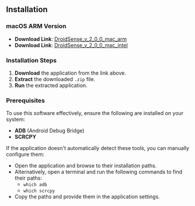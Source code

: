 ## Installation

### macOS ARM Version

- **Download Link**: [DroidSense_v_2_0_0_mac_arm](https://github.com/jskako/DroidSense/releases/download/v2.0.0/DroidSense_MAC_ARM.app.zip)
- **Download Link**: [DroidSense_v_2_0_0_mac_intel](https://github.com/jskako/DroidSense/releases/download/v2.0.0/DroidSense_MAC_INTEL.app.zip)

### Installation Steps

1. **Download** the application from the link above.
2. **Extract** the downloaded `.zip` file.
3. **Run** the extracted application.

### Prerequisites

To use this software effectively, ensure the following are installed on your system:

- **ADB** (Android Debug Bridge)
- **SCRCPY**

If the application doesn't automatically detect these tools, you can manually configure them:

- Open the application and browse to their installation paths.
- Alternatively, open a terminal and run the following commands to find their paths:
    - `which adb`
    - `which scrcpy`
- Copy the paths and provide them in the application settings.
